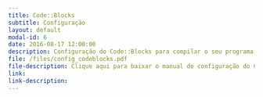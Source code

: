 ```yaml
---
title: Code::Blocks 
subtitle: Configuração
layout: default
modal-id: 6
date: 2016-08-17 12:00:00
description: Configuração do Code::Blocks para compilar o seu programa de acordo com as configurações do SuSy
file: /files/config_codeblocks.pdf
file-description: Clique aqui para baixar o manual de configuração do Code::Blocks
link: 
link-description: 
---
```

